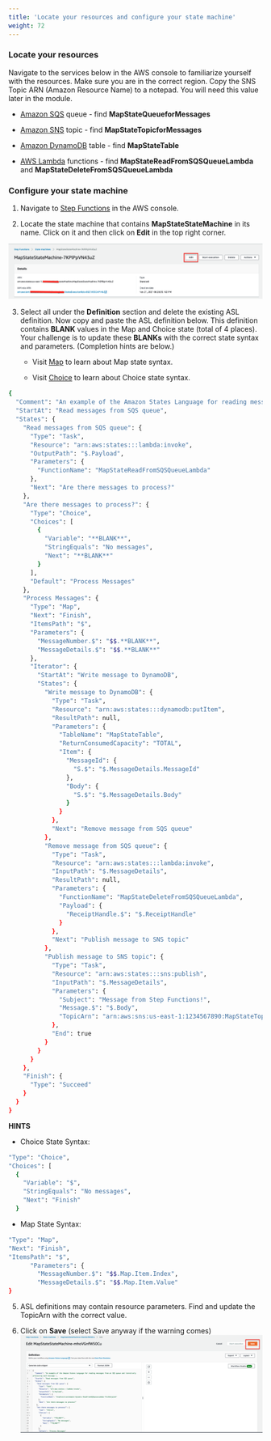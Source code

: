 ```yaml
---
title: 'Locate your resources and configure your state machine'
weight: 72
---
```


### Locate your resources

Navigate to the services below in the AWS console to familiarize yourself with the resources. Make sure you are in the correct region. Copy the SNS Topic ARN (Amazon Resource Name) to a notepad. You will need this value later in the module.

- [Amazon SQS](https://console.aws.amazon.com/sqs/v2/home) queue - find **MapStateQueueforMessages**

- [Amazon SNS](https://console.aws.amazon.com/sns/v3/home) topic - find **MapStateTopicforMessages**

- [Amazon DynamoDB](https://console.aws.amazon.com/dynamodbv2/home) table - find **MapStateTable**

- [AWS Lambda](https://console.aws.amazon.com/lambda/home) functions - find **MapStateReadFromSQSQueueLambda** and **MapStateDeleteFromSQSQueueLambda**

### Configure your state machine

1. Navigate to [Step Functions](https://console.aws.amazon.com/states/home) in the AWS console.

2. Locate the state machine that contains **MapStateStateMachine** in its name. Click on it and then click on **Edit** in the top right corner.

![EDIT](/static/img/module-5/map-state-definition-edit.png)

3. Select all under the **Definition** section and delete the existing ASL definition. Now copy and paste the ASL definition below. This definition contains **BLANK** values in the Map and Choice state (total of 4 places). Your challenge is to update these **BLANKs** with the correct state syntax and parameters. (Completion hints are below.)

   - Visit [Map](https://docs.aws.amazon.com/step-functions/latest/dg/amazon-states-language-map-state.html) to learn about Map state syntax.

   - Visit [Choice](https://docs.aws.amazon.com/step-functions/latest/dg/amazon-states-language-choice-state.html) to learn about Choice state syntax.

```bash
{
  "Comment": "An example of the Amazon States Language for reading messages from an SQS queue and iteratively processing each message.",
  "StartAt": "Read messages from SQS queue",
  "States": {
    "Read messages from SQS queue": {
      "Type": "Task",
      "Resource": "arn:aws:states:::lambda:invoke",
      "OutputPath": "$.Payload",
      "Parameters": {
        "FunctionName": "MapStateReadFromSQSQueueLambda"
      },
      "Next": "Are there messages to process?"
    },
    "Are there messages to process?": {
      "Type": "Choice",
      "Choices": [
        {
          "Variable": "**BLANK**",
          "StringEquals": "No messages",
          "Next": "**BLANK**"
        }
      ],
      "Default": "Process Messages"
    },
    "Process Messages": {
      "Type": "Map",
      "Next": "Finish",
      "ItemsPath": "$",
      "Parameters": {
        "MessageNumber.$": "$$.**BLANK**",
        "MessageDetails.$": "$$.**BLANK**"
      },
      "Iterator": {
        "StartAt": "Write message to DynamoDB",
        "States": {
          "Write message to DynamoDB": {
            "Type": "Task",
            "Resource": "arn:aws:states:::dynamodb:putItem",
            "ResultPath": null,
            "Parameters": {
              "TableName": "MapStateTable",
              "ReturnConsumedCapacity": "TOTAL",
              "Item": {
                "MessageId": {
                  "S.$": "$.MessageDetails.MessageId"
                },
                "Body": {
                  "S.$": "$.MessageDetails.Body"
                }
              }
            },
            "Next": "Remove message from SQS queue"
          },
          "Remove message from SQS queue": {
            "Type": "Task",
            "Resource": "arn:aws:states:::lambda:invoke",
            "InputPath": "$.MessageDetails",
            "ResultPath": null,
            "Parameters": {
              "FunctionName": "MapStateDeleteFromSQSQueueLambda",
              "Payload": {
                "ReceiptHandle.$": "$.ReceiptHandle"
              }
            },
            "Next": "Publish message to SNS topic"
          },
          "Publish message to SNS topic": {
            "Type": "Task",
            "Resource": "arn:aws:states:::sns:publish",
            "InputPath": "$.MessageDetails",
            "Parameters": {
              "Subject": "Message from Step Functions!",
              "Message.$": "$.Body",
              "TopicArn": "arn:aws:sns:us-east-1:1234567890:MapStateTopicforMessages"
            },
            "End": true
          }
        }
      }
    },
    "Finish": {
      "Type": "Succeed"
    }
  }
}
```

**HINTS**

- Choice State Syntax:

```bash
"Type": "Choice",
"Choices": [
  {
    "Variable": "$",
    "StringEquals": "No messages",
    "Next": "Finish"
  }
```

- Map State Syntax:

```bash
"Type": "Map",
"Next": "Finish",
"ItemsPath": "$",
      "Parameters": {
        "MessageNumber.$": "$$.Map.Item.Index",
        "MessageDetails.$": "$$.Map.Item.Value"
}
```

5. ASL definitions may contain resource parameters. Find and update the TopicArn with the correct value.

6. Click on **Save** (select Save anyway if the warning comes)
   ![save](/static/img/module-5/map-state-definition.png)
